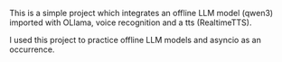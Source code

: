 This is a simple project which integrates an offline LLM model (qwen3) imported with OLlama, voice recognition and a tts (RealtimeTTS).

I used this project to practice offline LLM models and asyncio as an occurrence. 